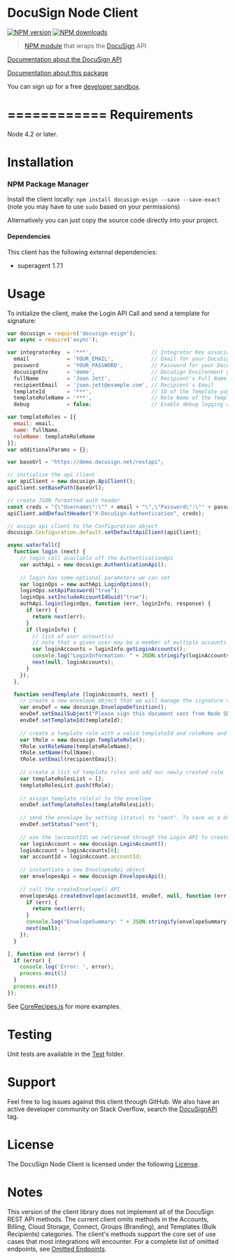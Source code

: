 # DocuSign Node Client

[![NPM version][npm-image]][npm-url]
[![NPM downloads][downloads-image]][downloads-url]

> [NPM module](https://www.npmjs.com/package/docusign-esign) that wraps the <a href="https://www.docusign.com">DocuSign</a> API

[Documentation about the DocuSign API](https://www.docusign.com/developer-center)

[Documentation about this package](http://docusign.github.io/docusign-node-client)
<!---
[Changelog](./CHANGELOG.md)
commented out
-->

You can sign up for a free [developer sandbox](https://www.docusign.com/developer-center).

============
Requirements
============

Node 4.2 or later.

Installation
============

### NPM Package Manager

Install the client locally:  `npm install docusign-esign --save --save-exact` (note you may have to use `sudo` based on your permissions)

Alternatively you can just copy the source code directly into your project.

#### Dependencies

This client has the following external dependencies: 

* superagent 1.7.1

Usage
=====

To initialize the client, make the Login API Call and send a template for signature:

```javascript
var docusign = require('docusign-esign');
var async = require('async');

var integratorKey  = '***',                   // Integrator Key associated with your DocuSign Integration
  email            = 'YOUR_EMAIL',            // Email for your DocuSign Account
  password         = 'YOUR_PASSWORD',         // Password for your DocuSign Account
  docusignEnv      = 'demo',                  // DocuSign Environment generally demo for testing purposes
  fullName         = 'Joan Jett',             // Recipient's Full Name
  recipientEmail   = 'joan.jett@example.com', // Recipient's Email
  templateId       = '***',                   // ID of the Template you want to create the Envelope with
  templateRoleName = '***',                   // Role Name of the Template
  debug            = false;                   // Enable debug logging and debug responses from API

var templateRoles = [{
  email: email,
  name: fullName,
  roleName: templateRoleName
}];
var additionalParams = {};

var baseUrl = "https://demo.docusign.net/restapi";

// initialize the api client
var apiClient = new docusign.ApiClient();
apiClient.setBasePath(baseUrl);

// create JSON formatted auth header
const creds = "{\"Username\":\"" + email + "\",\"Password\":\"" + password + "\",\"IntegratorKey\":\"" + integratorKey + "\"}";
apiClient.addDefaultHeader("X-DocuSign-Authentication", creds);

// assign api client to the Configuration object
docusign.Configuration.default.setDefaultApiClient(apiClient);

async.waterfall([
  function login (next) {
    // login call available off the AuthenticationApi
    var authApi = new docusign.AuthenticationApi();
    
    // login has some optional parameters we can set
    var loginOps = new authApi.LoginOptions();
    loginOps.setApiPassword("true");
    loginOps.setIncludeAccountIdGuid("true");
    authApi.login(loginOps, function (err, loginInfo, response) {
      if (err) {
        return next(err);
      }
      if (loginInfo) {
        // list of user account(s)
        // note that a given user may be a member of multiple accounts
        var loginAccounts = loginInfo.getLoginAccounts();
        console.log("LoginInformation: " + JSON.stringify(loginAccounts));
        next(null, loginAccounts);
      }
    });
  },

  function sendTemplate (loginAccounts, next) {
    // create a new envelope object that we will manage the signature request through
    var envDef = new docusign.EnvelopeDefinition();
    envDef.setEmailSubject("Please sign this document sent from Node SDK)");
    envDef.setTemplateId(templateId);
    
    // create a template role with a valid templateId and roleName and assign signer info
    var tRole = new docusign.TemplateRole();
    tRole.setRoleName(templateRoleName);
    tRole.setName(fullName);
    tRole.setEmail(recipientEmail);
    
    // create a list of template roles and add our newly created role
    var templateRolesList = [];
    templateRolesList.push(tRole);
    
    // assign template role(s) to the envelope 
    envDef.setTemplateRoles(templateRolesList);
    
    // send the envelope by setting |status| to "sent". To save as a draft set to "created"
    envDef.setStatus("sent");
    
    // use the |accountId| we retrieved through the Login API to create the Envelope
    var loginAccount = new docusign.LoginAccount();
    loginAccount = loginAccounts[0];
    var accountId = loginAccount.accountId;
    
    // instantiate a new EnvelopesApi object
    var envelopesApi = new docusign.EnvelopesApi();
    
    // call the createEnvelope() API 
    envelopesApi.createEnvelope(accountId, envDef, null, function (err, envelopeSummary, response) {
      if (err) {
        return next(err);
      }
      console.log("EnvelopeSummary: " + JSON.stringify(envelopeSummary));
      next(null);
    });
  }

], function end (error) {
  if (error) {
    console.log('Error: ', error);
    process.exit(1)
  }
  process.exit()
});
```

See [CoreRecipes.js](https://github.com/docusign/docusign-node-client/blob/master/test/Recipes/CoreRecipes.js) for more examples.

Testing
=======

Unit tests are available in the [Test](/test) folder. 

Support
=======

Feel free to log issues against this client through GitHub.  We also have an active developer community on Stack Overflow, search the [DocuSignAPI](http://stackoverflow.com/questions/tagged/docusignapi) tag.

License
=======

The DocuSign Node Client is licensed under the following [License](LICENSE).

Notes
=======

This version of the client library does not implement all of the DocuSign REST API methods. The current client omits methods in the Accounts, Billing, Cloud Storage, Connect, Groups (Branding), and Templates (Bulk Recipients) categories. The client's methods support the core set of use cases that most integrations will encounter. For a complete list of omitted endpoints, see [Omitted Endpoints](./omitted_endpoints.md).

[npm-image]: https://img.shields.io/npm/v/docusign-esign.svg?style=flat
[npm-url]: https://npmjs.org/package/docusign-esign
[downloads-image]: https://img.shields.io/npm/dm/docusign-esign.svg?style=flat
[downloads-url]: https://npmjs.org/package/docusign-esign
